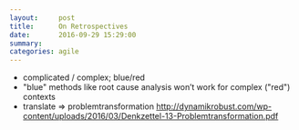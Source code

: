 ```yaml
---
layout:     post
title:      On Retrospectives
date:       2016-09-29 15:29:00
summary:    
categories:	agile
---
```


- complicated / complex; blue/red
- "blue" methods like root cause analysis won’t work for complex ("red") contexts
- translate => problemtransformation http://dynamikrobust.com/wp-content/uploads/2016/03/Denkzettel-13-Problemtransformation.pdf